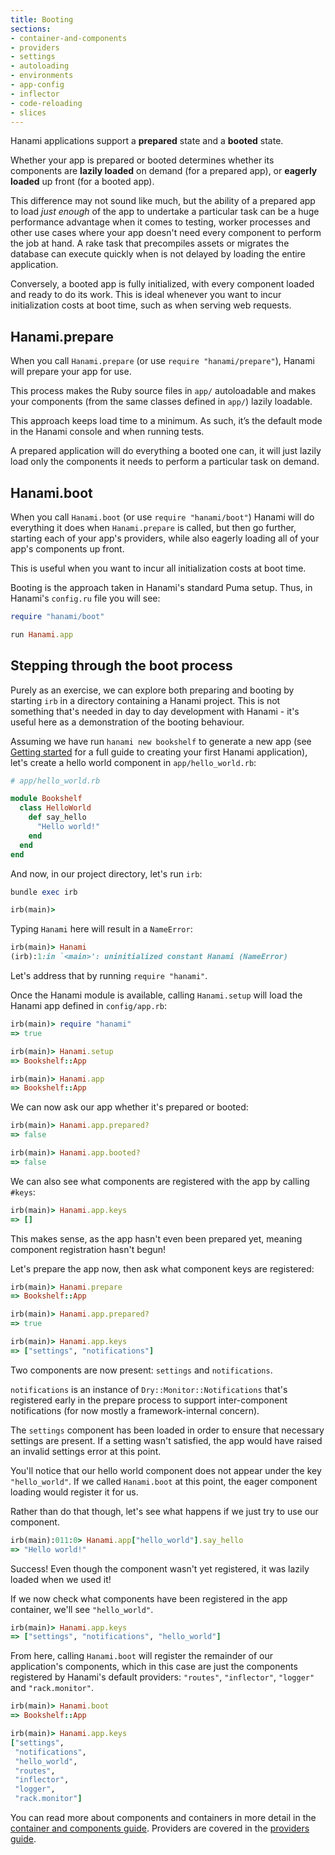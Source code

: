 ```yaml
---
title: Booting
sections:
- container-and-components
- providers
- settings
- autoloading
- environments
- app-config
- inflector
- code-reloading
- slices
---
```


Hanami applications support a **prepared** state and a **booted** state.

Whether your app is prepared or booted determines whether its components are **lazily loaded** on demand (for a prepared app), or **eagerly loaded** up front (for a booted app).

This difference may not sound like much, but the ability of a prepared app to load _just enough_ of the app to undertake a particular task can be a huge performance advantage when it comes to testing, worker processes and other use cases where your app doesn't need every component to perform the job at hand. A rake task that precompiles assets or migrates the database can execute quickly when is not delayed by loading the entire application.

Conversely, a booted app is fully initialized, with every component loaded and ready to do its work. This is ideal whenever you want to incur initialization costs at boot time, such as when serving web requests.

## Hanami.prepare

When you call `Hanami.prepare` (or use `require "hanami/prepare"`), Hanami will prepare your app for use.

This process makes the Ruby source files in `app/` autoloadable and makes your components (from the same classes defined in `app/`) lazily loadable.

This approach keeps load time to a minimum. As such, it’s the default mode in the Hanami console and when running tests.

<p class="notice">
  A prepared application will do everything a booted one can, it will just lazily load only the components it needs to perform a particular task on demand.
</p>

## Hanami.boot

When you call `Hanami.boot` (or use `require "hanami/boot"`) Hanami will do everything it does when `Hanami.prepare` is called, but then go further, starting each of your app's providers, while also eagerly loading all of your app's components up front.

This is useful when you want to incur all initialization costs at boot time.

Booting is the approach taken in Hanami's standard Puma setup. Thus, in Hanami's `config.ru` file you will see:

```ruby
require "hanami/boot"

run Hanami.app
```

## Stepping through the boot process

Purely as an exercise, we can explore both preparing and booting by starting `irb` in a directory containing a Hanami project. This is not something that's needed in day to day development with Hanami - it's useful here as a demonstration of the booting behaviour.

Assuming we have run `hanami new bookshelf` to generate a new app (see [Getting started](/v2.2/introduction/getting-started/) for a full guide to creating your first Hanami application), let's create a hello world component in `app/hello_world.rb`:

```ruby
# app/hello_world.rb

module Bookshelf
  class HelloWorld
    def say_hello
      "Hello world!"
    end
  end
end
```

And now, in our project directory, let's run `irb`:

```ruby
bundle exec irb

irb(main)>
```

Typing `Hanami` here will result in a `NameError`:

```ruby
irb(main)> Hanami
(irb):1:in `<main>': uninitialized constant Hanami (NameError)
```

Let's address that by running `require "hanami"`.

Once the Hanami module is available, calling `Hanami.setup` will load the Hanami app defined in `config/app.rb`:

```ruby
irb(main)> require "hanami"
=> true

irb(main)> Hanami.setup
=> Bookshelf::App

irb(main)> Hanami.app
=> Bookshelf::App
```

We can now ask our app whether it's prepared or booted:

```ruby
irb(main)> Hanami.app.prepared?
=> false

irb(main)> Hanami.app.booted?
=> false
```

We can also see what components are registered with the app by calling `#keys`:

```ruby
irb(main)> Hanami.app.keys
=> []
```

This makes sense, as the app hasn't even been prepared yet, meaning component registration hasn't begun!

Let's prepare the app now, then ask what component keys are registered:

```ruby
irb(main)> Hanami.prepare
=> Bookshelf::App

irb(main)> Hanami.app.prepared?
=> true

irb(main)> Hanami.app.keys
=> ["settings", "notifications"]
```

Two components are now present: `settings` and `notifications`.

`notifications` is an instance of `Dry::Monitor::Notifications` that's registered early in the prepare process to support inter-component notifications (for now mostly a framework-internal concern).

The `settings` component has been loaded in order to ensure that necessary settings are present. If a setting wasn't satisfied, the app would have raised an invalid settings error at this point.

You'll notice that our hello world component does not appear under the key `"hello_world"`. If we called `Hanami.boot` at this point, the eager component loading would register it for us.

Rather than do that though, let's see what happens if we just try to use our component.

```ruby
irb(main):011:0> Hanami.app["hello_world"].say_hello
=> "Hello world!"
```

Success! Even though the component wasn't yet registered, it was lazily loaded when we used it!

If we now check what components have been registered in the app container, we'll see `"hello_world"`.

```ruby
irb(main)> Hanami.app.keys
=> ["settings", "notifications", "hello_world"]
```

From here, calling `Hanami.boot` will register the remainder of our application's components, which in this case are just the components registered by Hanami's default providers: `"routes"`, `"inflector"`, `"logger"` and `"rack.monitor"`.

```ruby
irb(main)> Hanami.boot
=> Bookshelf::App

irb(main)> Hanami.app.keys
["settings",
 "notifications",
 "hello_world",
 "routes",
 "inflector",
 "logger",
 "rack.monitor"]
```

You can read more about components and containers in more detail in the [container and components guide](/v2.2/app/container-and-components/). Providers are covered in the [providers guide](/v2.2/app/providers/).
